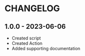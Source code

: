 # CHANGELOG

## 1.0.0 - 2023-06-06

* Created script
* Created Action
* Added supporting documentation

